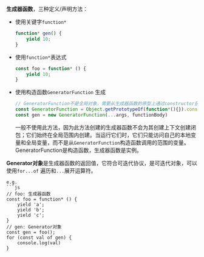 **生成器函数**，三种定义/声明方法：
- 使用关键字`function*`
  ```js
  function* gen() {
	  yield 10;
  }
  ```
- 使用`function*`表达式
  ```js
  const foo = function* () {
	  yield 10;
  }
  ```
- 使用构造函数`GeneratorFunction` 生成
  ```js
  // GeneratorFunction不是全局对象，需要从生成器函数的原型上通过constructor获取
  const GeneratorFunction = Object.getPrototypeOf(function*(){}).constructor;
  const gen = new GeneratorFunction(...args, functionBody)
  ```
  一般不使用此方法，因为此方法创建的生成器函数不会为其创建上下文创建闭包；它们始终在全局范围内创建。当运行它们时，它们只能访问自己的本地变量和全局变量，而不是从`GeneratorFunction`构造函数调用的范围的变量。
  GeneratorFunction是构造函数，生成器函数是实例。
  
**Generator对象**是生成器函数的返回值，它符合可迭代协议，是可迭代对象，可以使用`for...of` 遍历和`...`展开运算符。
```。
e.g.
```js
// foo: 生成器函数
const foo = function* () {
	yield 'a';
	yield 'b';
	yield 'c';
}
// gen: Generator对象
const gen = foo();
for (const val of gen) {
	console.log(val)
}
```